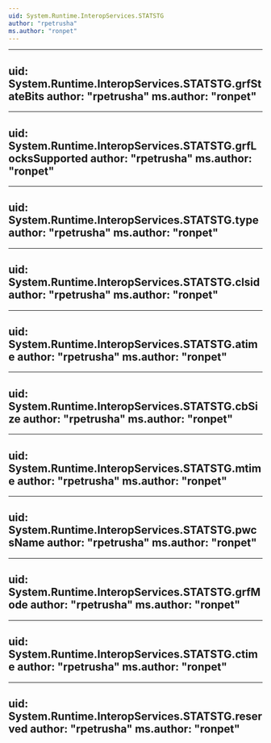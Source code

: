 ```yaml
---
uid: System.Runtime.InteropServices.STATSTG
author: "rpetrusha"
ms.author: "ronpet"
---
```


---
uid: System.Runtime.InteropServices.STATSTG.grfStateBits
author: "rpetrusha"
ms.author: "ronpet"
---

---
uid: System.Runtime.InteropServices.STATSTG.grfLocksSupported
author: "rpetrusha"
ms.author: "ronpet"
---

---
uid: System.Runtime.InteropServices.STATSTG.type
author: "rpetrusha"
ms.author: "ronpet"
---

---
uid: System.Runtime.InteropServices.STATSTG.clsid
author: "rpetrusha"
ms.author: "ronpet"
---

---
uid: System.Runtime.InteropServices.STATSTG.atime
author: "rpetrusha"
ms.author: "ronpet"
---

---
uid: System.Runtime.InteropServices.STATSTG.cbSize
author: "rpetrusha"
ms.author: "ronpet"
---

---
uid: System.Runtime.InteropServices.STATSTG.mtime
author: "rpetrusha"
ms.author: "ronpet"
---

---
uid: System.Runtime.InteropServices.STATSTG.pwcsName
author: "rpetrusha"
ms.author: "ronpet"
---

---
uid: System.Runtime.InteropServices.STATSTG.grfMode
author: "rpetrusha"
ms.author: "ronpet"
---

---
uid: System.Runtime.InteropServices.STATSTG.ctime
author: "rpetrusha"
ms.author: "ronpet"
---

---
uid: System.Runtime.InteropServices.STATSTG.reserved
author: "rpetrusha"
ms.author: "ronpet"
---
